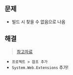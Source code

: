 ## 문제
- 빌드 시 찾을 수 없음으로 나옴

## 해결
> [참고자료](https://stackoverflow.com/questions/19122286/scriptmanager-and-updatepanel-not-found-in-namespace-system-web-ui)
- `프로젝트 > 참조 추가`
- `System.Web.Extensions` 추가!
